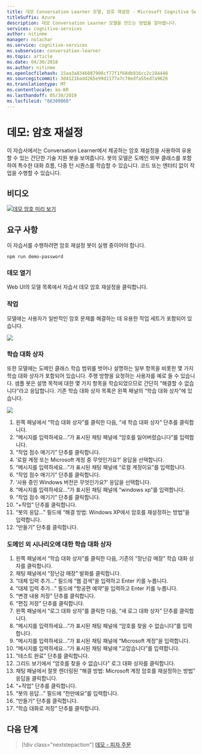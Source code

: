 ```yaml
---
title: 데모 Conversation Learner 모델, 암호 재설정 - Microsoft Cognitive Services | Microsoft Docs
titleSuffix: Azure
description: 데모 Conversation Learner 모델을 만드는 방법을 알아봅니다.
services: cognitive-services
author: nitinme
manager: nolachar
ms.service: cognitive-services
ms.subservice: conversation-learner
ms.topic: article
ms.date: 04/30/2018
ms.author: nitinme
ms.openlocfilehash: 15aa3a8346087908cf77f1f68db916cc2c184448
ms.sourcegitcommit: 3d4121badd265e99d1177a7c78edfa55ed7a9626
ms.translationtype: MT
ms.contentlocale: ko-KR
ms.lasthandoff: 05/30/2019
ms.locfileid: "66389868"
---
```

# <a name="demo-password-reset"></a>데모: 암호 재설정
이 자습서에서는 Conversation Learner에서 제공하는 암호 재설정을 사용하여 유용할 수 있는 간단한 기술 지원 봇을 보여줍니다. 봇의 모델은 도메인 외부 클래스를 포함하여 특수한 대화 흐름, 다중 턴 시퀀스를 학습할 수 있습니다. 코드 또는 엔터티 없이 작업을 수행할 수 있습니다.

## <a name="video"></a>비디오

[![데모 암호 미리 보기](https://aka.ms/cl_Tutorial_v3_DemoPassword_Preview)](https://aka.ms/cl_Tutorial_v3_DemoPassword)

## <a name="requirements"></a>요구 사항
이 자습서를 수행하려면 암호 재설정 봇이 실행 중이어야 합니다.

    npm run demo-password

### <a name="open-the-demo"></a>데모 열기

Web UI의 모델 목록에서 자습서 데모 암호 재설정을 클릭합니다. 

### <a name="actions"></a>작업

모델에는 사용자가 일반적인 암호 문제를 해결하는 데 유용한 작업 세트가 포함되어 있습니다.

![](../media/tutorial_pw_reset_actions.PNG)

### <a name="training-dialogs"></a>학습 대화 상자

또한 모델에는 도메인 클래스 학습 범위를 벗어나 설명하는 일부 항목을 비롯한 몇 가지 학습 대화 상자가 포함되어 있습니다. 주행 방향을 요청하는 사용자를 예로 들 수 있습니다. 샘플 봇은 설명 목적에 대한 몇 가지 항목을 학습되었으므로 간단히 “해결할 수 없습니다”라고 응답합니다. 기존 학습 대화 상자 목록은 왼쪽 패널의 “학습 대화 상자”에 있습니다.

![](../media/tutorial_pw_reset_entities.PNG)

1. 왼쪽 패널에서 “학습 대화 상자”를 클릭한 다음, “새 학습 대화 상자” 단추를 클릭합니다.
2. “메시지를 입력하세요...”가 표시된 채팅 패널에 “암호를 잃어버렸습니다”를 입력합니다.
3. “작업 점수 매기기” 단추를 클릭합니다.
4. ‘로컬 계정 또는 Microsoft 계정 중 무엇인가요?’ 응답을 선택합니다.
5. “메시지를 입력하세요...”가 표시된 채팅 패널에 “로컬 계정이요”를 입력합니다.
6. “작업 점수 매기기” 단추를 클릭합니다.
7. ‘사용 중인 Windows 버전은 무엇인가요?’ 응답을 선택합니다.
8. “메시지를 입력하세요...”가 표시된 채팅 패널에 “windows xp”를 입력합니다.
9. “작업 점수 매기기” 단추를 클릭합니다.
10. “+작업” 단추를 클릭합니다.
11. “봇의 응답...” 필드에 “해결 방법: Windows XP에서 암호를 재설정하는 방법”을 입력합니다.
12. “만들기” 단추를 클릭합니다.

### <a name="training-dialogs-for-out-of-domain-scenarios"></a>도메인 외 시나리오에 대한 학습 대화 상자

1. 왼쪽 패널에서 “학습 대화 상자”를 클릭한 다음, 기존의 “장난감 매장” 학습 대화 상자를 클릭합니다.
2. 채팅 패널에서 “장난감 매장” 발화를 클릭합니다.
3. “대체 입력 추가...” 필드에 “웹 검색”을 입력하고 Enter 키를 누릅니다.
4. “대체 입력 추가...” 필드에 “항공편 예약”을 입력하고 Enter 키를 누릅니다.
5. “변경 내용 저장” 단추를 클릭합니다.
6. “편집 저장” 단추를 클릭합니다.
7. 왼쪽 패널에서 “로그 대화 상자”를 클릭한 다음, “새 로그 대화 상자” 단추를 클릭합니다.
8. “메시지를 입력하세요...”가 표시된 채팅 패널에 “암호를 찾을 수 없습니다”를 입력합니다.
9. “메시지를 입력하세요...”가 표시된 채팅 패널에 “Microsoft 계정”을 입력합니다.
10. “메시지를 입력하세요...”가 표시된 채팅 패널에 “고맙습니다”를 입력합니다.
11. “테스트 완료” 단추를 클릭합니다.
12. 그리드 보기에서 “암호를 찾을 수 없습니다” 로그 대화 상자를 클릭합니다.
13. 채팅 패널에서 잘못 렌더링된 “해결 방법: Microsoft 계정 암호를 재설정하는 방법” 응답을 클릭합니다.
14. “+작업” 단추를 클릭합니다.
15. “봇의 응답...” 필드에 “천만에요”를 입력합니다.
16. “만들기” 단추를 클릭합니다.
17. “학습 대화로 저장” 단추를 클릭합니다.

## <a name="next-steps"></a>다음 단계

> [!div class="nextstepaction"]
> [데모 - 피자 주문](./demo-pizza-order.md)
